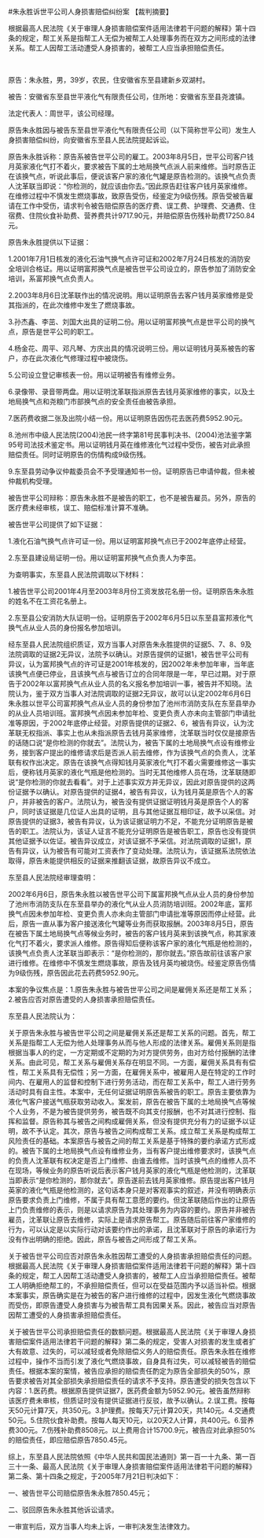 #朱永胜诉世平公司人身损害赔偿纠纷案 
【裁判摘要】

根据最高人民法院《关于审理人身损害赔偿案件适用法律若干问题的解释》第十四条的规定，帮工关系是指帮工人无偿为被帮工人处理事务而在双方之间形成的法律关系。帮工人因帮工活动遭受人身损害的，被帮工人应当承担赔偿责任。

 

原告：朱永胜，男，39岁，农民，住安徽省东至县建新乡双湖村。

被告：安徽省东至县世平液化气有限责任公司，住所地：安徽省东至县尧渡镇。

法定代表人：周世平，该公司经理。

原告朱永胜因与被告东至县世平液化气有限责任公司（以下简称世平公司）发生人身损害赔偿纠纷，向安徽省东至县人民法院提起诉讼。

原告朱永胜诉称：原告系被告世平公司的雇工。2003年8月5日，世平公司客户钱月英家液化气打不着火，要求被告下属的土地局换气点派人前来维修。当时原告正在该换气点，听说此事后，便说该客户家的液化气罐是原告检测的。该换气点负责人沈革联当即说：“你检测的，就应该由你去。”因此原告赶往客户钱月英家维修。在维修过程中不慎发生燃烧事故，致原告受伤，经鉴定为9级伤残。原告受被告雇请在工作中受伤，请求判令被告赔偿原告的医疗费、误工费、护理费、交通费、住宿费、住院伙食补助费、营养费共计9717.90元，并赔偿原告伤残补助费17250.84元。

原告朱永胜提供以下证据：

1.2001年7月1日核发的液化石油气换气点许可证和2002年7月24日核发的消防安全培训合格证。用以证明富邦换气点是被告世平公司设立的，原告参加了消防安全培训，系富邦换气点负责人。

2.2003年8月6日沈革联作出的情况说明。用以证明原告去客户钱月英家维修是受其指派的，在此次维修中发生了燃烧事故。

3.孙杰鑫、李茁、刘国大出具的证明二份。用以证明富邦换气点是世平公司的换气点，原告是世平公司的职工。

4.杨金花、周平、邓凡琴、方庆出具的情况说明三份。用以证明钱月英系被告的客户，亦在此次液化气修理过程中被烧伤。

5.公司设立登记审核表一份。用以证明被告有维修业务。

6.录像带、录音带两盘。用以证明沈革联指派原告去钱月英家维修的事实，以及土地局换气点和尧粮门市部换气点的安全责任由被告承担。

7.医药费收据二张及出院小结一份。用以证明原告因伤花去医药费5952.90元。

8.池州市中级人民法院(2004)池民一终字第81号民事判决书、(2004)池法鉴字第95号司法技术鉴定书。用以证明钱月英在维修液化气过程中受伤，被告对此承担赔偿责任。同时证明原告的伤情构成9级伤残。

9.东至县劳动争议仲裁委员会不予受理通知书一份。证明原告已申请仲裁，但未被仲裁机构受理。

被告世平公司辩称：原告朱永胜不是被告的职工，也不是被告雇员。另外，原告的医疗费未经审核，误工、赔偿标准计算不准确。

被告世平公司提供了如下证据：

1.液化石油气换气点许可证一份。用以证明富邦换气点已于2002年底停止经营。

2.东至县建设局证明一份。用以证明富邦换气点负责人为李茁。

为查明事实，东至县人民法院调取以下材料：

1.被告世平公司2001年4月至2003年8月份工资发放花名册一份。证明原告朱永胜的姓名不在工资花名册上。

2.东至县公安消防大队证明一份。证明原告于2002年6月5日以东至县富邦液化气换气点从业人员的身份报名参加培训。

经东至县人民法院组织质证，双方当事人对原告朱永胜提供的证据5、7、8、9及法院调取的证据2无异议，法院予以确认。对原告提供的证据1，被告世平公司有异议，认为富邦换气点的许可证是2001年核发的，因2002年未参加年审，当年底该换气点便已停业，且该换气点与被告订立的合同年限是一年，早已过期。对于原告于2002年以富邦换气点从业人员的名义报名参加培训一事，被告并不知晓。法院认为，鉴于双方当事人对法院调取的证据2无异议，故可以认定2002年6月6日朱永胜以世平公司富邦换气点从业人员的身份参加了池州市消防支队在东至县举办的从业人员培训班。富邦换气点因未参加年检、变更负责人亦未向主管部门申请批准等原因，于2002年底停止经营。对原告提供的证据2、6，被告有异议，认为沈革联无权指派、事实上也从未指派原告去钱月英家维修，沈革联当时仅仅是接原告的话随口说“是你检测的你就去”。法院认为，被告下属的土地局换气点设有维修业务，接到客户提出的维修请求后是否派人前去维修，作为该换气点的负责人，沈革联有权作出决定。原告在该换气点得知钱月英家液化气打不着火需要维修这一事实后，便称钱月英家的液化气瓶是他检测的。当时无其他维修人员在场，沈革联随即说“是你检测的你就去看看”。对于上述事实双方并无异议，因此对原告提供的这两份证据予以确认。对原告提供的证据4，被告有异议，认为钱月英是原告个人的客户，并非被告的客户。法院认为，被告没有提供证据证明钱月英是原告个人的客户，同时该证据是几位证人出具的证明，且与其他证据互相印证，故予以采信。对原告提供的证据3，被告有异议，认为该证据证明力不足，不能充分证明原告是被告的职工。法院认为，该证人证言不能充分证明原告是被告职工，原告也没有提供其他证据予以佐证。被告异议成立，对该证据不予采信。对法院调取的证据1，原告有异议，认为被告有可能对工资表作了变动处理。法院认为，该证据系法院依法取得，原告未能提供相反的证据来推翻该证据，故原告异议不成立。

东至县人民法院经审理查明：

2002年6月6日，原告朱永胜以被告世平公司下属富邦换气点从业人员的身份参加了池州市消防支队在东至县举办的液化气从业人员消防培训班。2002年底，富邦换气点因未参加年检、变更负责人亦未向主管部门申请批准等原因而停止经营。此后，原告一直从事为客户接送液化气罐等业务而获取报酬。2003年8月5日，原告在被告下属土地局换气点等候业务时，被告的客户钱月英来到该换气点，称其家液化气打不着火，要求派人维修。原告得知后便称该客户家的液化气瓶是他检测的，该换气点负责人沈革联当即表示：“是你检测的，那你就去。”原告故前往该客户家进行维修。在维修中不慎发生燃烧事故，原告及钱月英均被烧伤。经鉴定原告伤情为9级伤残，原告因此花去药费5952.90元。

本案的争议焦点是：1.原告朱永胜与被告世平公司之间是雇佣关系还是帮工关系；2.被告应否对原告遭受的人身损害承担赔偿责任。

东至县人民法院认为：

关于原告朱永胜与被告世平公司之间是雇佣关系还是帮工关系的问题。首先，帮工关系是指帮工人无偿为他人处理事务从而与他人形成的法律关系。雇佣关系则是指根据当事人的约定，一方定期或不定期的为对方提供劳务，由对方给付报酬的法律关系。由此可见，帮工关系与雇佣关系存在明显不同。一方面，雇佣关系具有有偿性，帮工关系具有无偿性；另一方面，在雇佣关系中，被雇用人是在特定的工作时间内、在雇用人的监督和控制下进行劳务活动，而在帮工关系中，帮工人进行劳务活动时具有自主性。本案中，无任何证据证明原告系被告的职工。原告主要依靠为液化气客户接送气瓶获取劳动收入。案发前，原告在被告下属的土地局换气点等候个人业务，不是为被告提供劳务，被告既不向其支付报酬，也不对其进行控制、指挥和监督。原告称其与被告之间构成雇佣关系，但没有提供充分有力的证据予以证明，故不予认定。其次，原告与被告之间构成帮工关系。成立帮工关系是构成帮工风险责任的基础。本案原告与被告之间的帮工关系是基于特殊的要约承诺方式形成的。被告下属的土地局换气点设有维修业务，当有客户提出维修要求时，该换气点的负责人沈革联有权决定是否上门维修、由谁去维修。当时该换气点的维修人员不在现场，等候业务的原告听说后表示客户钱月英家的液化气瓶是他检测的，沈革联当即表示“是你检测的，那你就去”。原告遂前去钱月英家维修。原告提出客户钱月英家的液化气瓶是他检测的，这句话本身只是对客观事实的叙述，并没有明确表示原告要求负责上门维修，不属于具有帮工意愿的要约。但沈革联随后作出的让原告上门负责维修的表示，则是以请求原告为其处理事务为内容的要约。原告并非被告雇员，沈革联让原告去维修，实际上是请求原告帮工。原告随后前往客户家维修的行为，可以认定是以实际行动对该要约作出的承诺，且沈革联对于原告的承诺行为没有作出明确的拒绝。因此，原告与被告之间形成了帮工关系。

关于被告世平公司应否对原告朱永胜因帮工遭受的人身损害承担赔偿责任的问题。根据最高人民法院《关于审理人身损害赔偿案件适用法律若干问题的解释》第十四条的规定，帮工人因帮工活动遭受人身损害的，被帮工人应当承担赔偿责任。被帮工人明确拒绝帮工的，不承担赔偿责任，但可以在受益范围内予以适当补偿。根据本案事实，原告确实是在为被告的客户进行维修的过程中，因发生液化气燃烧事故而受伤，即原告遭受人身损害与为被告帮工具有因果关系。因此，被告应当对原告因帮工遭受的人身损害承担赔偿责任。

关于被告世平公司承担赔偿责任的数额问题。根据最高人民法院《关于审理人身损害赔偿案件适用法律若干问题的解释》第二条的规定，受害人对损害的发生或者扩大有故意、过失的，可以减轻或者免除赔偿义务人的赔偿责任。原告朱永胜在维修过程中，操作不当而引发了液化气燃烧事故，自身具有过失，可以减轻被告的赔偿责任。根据本案的案情，被告应承担的赔偿责任酌定为原告全部损失的50%，原告要求被告对其全部损失承担赔偿责任的请求不予支持。原告遭受的损失包含以下内容：1.医药费。根据原告提供证据7，医药费金额为5952.90元。被告虽然辩称该医疗费未审核，但质证时没有提供证据进行反驳，故予以确认。2.误工费。按每天50元计算7天，共350元。3.护理费。按每天7元计算20天，共140元。4.交通费50元。5.住院伙食补助费。按每人每天10元，以20天2人计算，共400元。6.营养费300元。7.伤残补助费8508元。以上费用合计15700.9元，被告应对此承担50%的赔偿责任，即应赔偿原告7850.45元。

综上，东至县人民法院依照《中华人民共和国民法通则》第一百一十九条、第一百三十一条、最高人民法院《关于审理人身损害赔偿案件适用法律若干问题的解释》第二条、第十四条之规定，于2005年7月21日判决如下：

一、被告世平公司赔偿原告朱永胜7850.45元；

二、驳回原告朱永胜其他诉讼请求。

一审宣判后，双方当事人均未上诉，一审判决发生法律效力。


